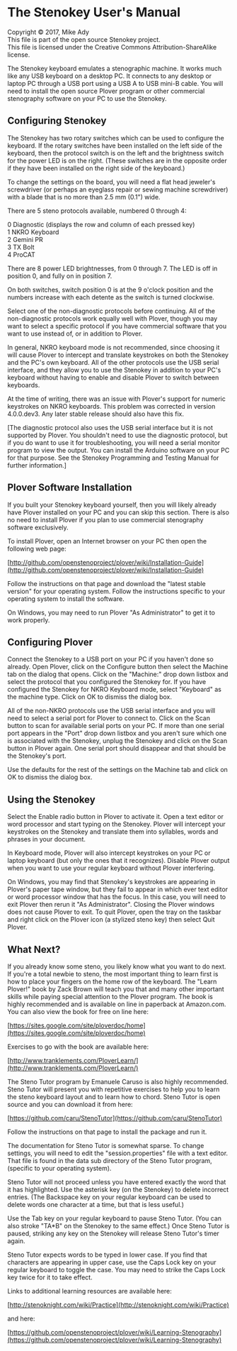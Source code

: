 # The Stenokey User's Manual

Copyright © 2017, Mike Ady  
This file is part of the open source Stenokey project.  
This file is licensed under the Creative Commons Attribution-ShareAlike license.

The Stenokey keyboard emulates a stenographic machine.  It works much like any USB keyboard on a desktop PC.  It connects to any desktop or laptop PC through a USB port using a USB A to USB mini-B cable.  You will need to install the open source Plover program or other commercial stenography software on your PC to use the Stenokey.

## Configuring Stenokey

The Stenokey has two rotary switches which can be used to configure the keyboard.  If the rotary switches have been installed on the left side of the keyboard, then the protocol switch is on the left and the brightness switch for the power LED is on the right.  (These switches are in the opposite order if they have been installed on the right side of the keyboard.)  

To change the settings on the board, you will need a flat head jeweler's screwdriver (or perhaps an eyeglass repair or sewing machine screwdriver) with a blade that is no more than 2.5 mm (0.1") wide.  

There are 5 steno protocols available, numbered 0 through 4:

0  Diagnostic (displays the row and column of each pressed key)  
1  NKRO Keyboard  
2  Gemini PR  
3  TX Bolt  
4  ProCAT  

There are 8 power LED brightnesses, from 0 through 7.  The LED is off in position 0, and fully on in position 7.

On both switches, switch position 0 is at the 9 o'clock position and the numbers increase with each detente as the switch is turned clockwise.

Select one of the non-diagnostic protocols before continuing.  All of the non-diagnostic protocols work equally well with Plover, though you may want to select a specific protocol if you have commercial software that you want to use instead of, or in addition to Plover.  

In general, NKRO keyboard mode is not recommended, since choosing it will cause Plover to intercept and translate keystrokes on both the Stenokey and the PC's own keyboard.  All of the other protocols use the USB serial interface, and they allow you to use the Stenokey in addition to your PC's keyboard without having to enable and disable Plover to switch between keyboards.

At the time of writing, there was an issue with Plover's support for numeric keystrokes on NKRO keyboards.  This problem was corrected in version 4.0.0.dev3.  Any later stable release should also have this fix.  

[The diagnostic protocol also uses the USB serial interface but it is not supported by Plover.  You shouldn't need to use the diagnostic protocol, but if you do want to use it for troubleshooting, you will need a serial monitor program to view the output.  You can install the Arduino software on your PC for that purpose.  See the Stenokey Programming and Testing Manual for further information.]

## Plover Software Installation

If you built your Stenokey keyboard yourself, then you will likely 
already have Plover installed on your PC and you can skip this 
section.  There is also no need to install Plover if you plan to use commercial stenography software exclusively.

To install Plover, open an Internet browser on your PC then open the following web page:

[http://github.com/openstenoproject/plover/wiki/Installation-Guide](http://github.com/openstenoproject/plover/wiki/Installation-Guide) 

Follow the instructions on that page and download the "latest stable version" for your operating system.  Follow the instructions specific to your operating system to install the software.  

On Windows, you may need to run Plover "As Administrator" to get it to work properly.  

## Configuring Plover

Connect the Stenokey to a USB port on your PC if you haven't done so already.  Open Plover, click on the Configure button then select the Machine tab on the dialog that opens.  Click on the "Machine:" drop down listbox and select the protocol that you configured the Stenokey for.  If you have configured the Stenokey for NKRO Keyboard mode, select "Keyboard" as the machine type.  Click on OK to dismiss the dialog box.

All of the non-NKRO protocols use the USB serial interface and you will need to select a serial port for Plover to connect to.  Click on the Scan button to scan for available serial ports on your PC.  If more than one serial port appears in the "Port" drop down listbox and you aren't sure which one is associated with the Stenokey, unplug the Stenokey and click on the Scan button in Plover again.  One serial port should disappear and that should be the Stenokey's port.

Use the defaults for the rest of the settings on the Machine tab and click on OK to dismiss the dialog box.  

## Using the Stenokey

Select the Enable radio button in Plover to activate it.  Open a text editor or word processor and start typing on the Stenokey.  Plover will intercept your keystrokes on the Stenokey and translate them into syllables, words and phrases in your document.  

In Keyboard mode, Plover will also intercept keystrokes on your PC or laptop keyboard (but only the ones that it recognizes).  Disable Plover output when you want to use your regular keyboard without Plover interfering.

On Windows, you may find that Stenokey's keystrokes are appearing in Plover's paper tape window, but they fail to appear in which ever text editor or word processor window that has the focus.  In this case, you will need to exit Plover then rerun it "As Administrator".  Closing the Plover windows does not cause Plover to exit.  To quit Plover, open the tray on the taskbar and right click on the Plover icon (a stylized steno key) then select Quit Plover.

## What Next?

If you already know some steno, you likely know what you want to do next.  If you're a total newbie to steno, the most important thing to learn first is how to place your fingers on the home row of the keyboard.  The "Learn Plover!" book by Zack Brown will teach you that and many other important skills while paying special attention to the Plover program.  The book is highly recommended and is available on line in paperback at Amazon.com.  You can also view the book for free on line here:

[https://sites.google.com/site/ploverdoc/home](https://sites.google.com/site/ploverdoc/home)

Exercises to go with the book are available here:

[http://www.tranklements.com/PloverLearn/](http://www.tranklements.com/PloverLearn/)

The Steno Tutor program by Emanuele Caruso is also highly recommended.  Steno Tutor will present you with repetitive exercises to help you to learn the steno keyboard layout and to learn how to chord.  Steno Tutor is open source and you can download it from here:

[https://github.com/caru/StenoTutor](https://github.com/caru/StenoTutor)

Follow the instructions on that page to install the package and run it.  

The documentation for Steno Tutor is somewhat sparse.  To change settings, you will need to edit the "session.properties" file with a text editor.  That file is found in the data sub directory of the Steno Tutor program, (specific to your operating system).  

Steno Tutor will not proceed unless you have entered exactly the word that it has highlighted.  Use the asterisk key (on the Stenokey) to delete incorrect entries.  (The Backspace key on your regular keyboard can be used to delete words one character at a time, but that is less useful.)  

Use the Tab key on your regular keyboard to pause Steno Tutor.  (You can also stroke "TA*B" on the Stenokey to the same effect.)  Once Steno Tutor is paused, striking any key on the Stenokey will release Steno Tutor's timer again.

Steno Tutor expects words to be typed in lower case.  If you find that characters are appearing in upper case, use the Caps Lock key on your regular keyboard to toggle the case.  You may need to strike the Caps Lock key twice for it to take effect.  

Links to additional learning resources are available here:

[http://stenoknight.com/wiki/Practice](http://stenoknight.com/wiki/Practice)

and here:

[https://github.com/openstenoproject/plover/wiki/Learning-Stenography](https://github.com/openstenoproject/plover/wiki/Learning-Stenography)


